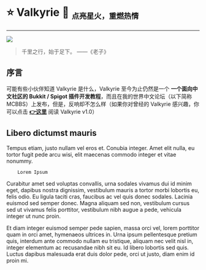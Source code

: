 # ⭐ Valkyrie 🌙 <sub><small>点亮星火，重燃热情</small></sub>

---

![](https://i.loli.net/2020/12/29/1NJSrABm7PERv23.png)

> 千里之行，始于足下。 ——《老子》

## 序言

可能有些小伙伴知道 Valkyrie 是什么，Valkyrie 至今为止仍然是一个 **一个面向中文社区的 Bukkit / Spigot 插件开发教程**，而且在我的世界中文论坛（以下简称 MCBBS）上发布，但是，反响却不怎么样（如果你对曾经的 Valkyrie 感兴趣，你可以点击 [**👉这里**](/v1.0/index.html) 阅读 Valkyrie v1.0）

## Libero dictumst mauris

Tempus etiam, justo nullam vel eros et. Conubia integer. Amet elit nulla, eu tortor fugit pede arcu wisi, elit maecenas commodo integer et vitae nonummy. 

```bash
    Lorem Ipsum
```

<!-- slide:break-80 -->

Curabitur amet sed voluptas convallis, urna sodales vivamus dui id minim eget, dapibus nostra dignissim, vestibulum mauris a tortor morbi lobortis eu, felis odio. Eu ligula taciti cras, faucibus ac vel quis donec sodales. Lacinia euismod sed semper donec. Magna aliquam sed non, vestibulum cursus sed ut vivamus felis porttitor, vestibulum nibh augue a pede, vehicula integer ut nunc proin. 

Et diam integer euismod semper pede sapien, massa orci vel, lorem porttitor quam in orci amet, hymenaeos ultrices in. Urna ipsum pellentesque pretium quis, interdum ante commodo nullam eu tristique, aliquam nec velit nisl in, integer elementum ac recusandae nibh sit eu. Id libero lobortis sed quis. Luctus dapibus malesuada erat duis dolor pede, orci ut justo, diam enim id proin mi.